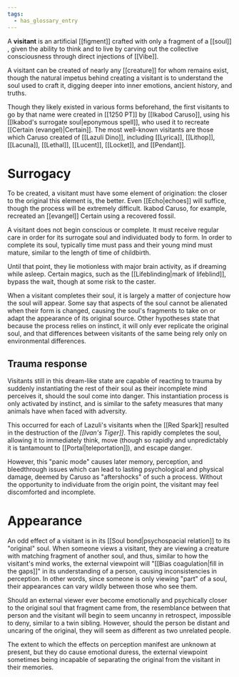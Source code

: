 ```yaml
---
tags:
  - has_glossary_entry
---
```


A **visitant** is an artificial [[figment]] crafted with only a fragment of a [[soul]] , given the ability to think and to live by carving out the collective consciousness through direct injections of [[Vibe]]. 

A visitant can be created of nearly any [[creature]] for whom remains exist, though the natural impetus behind creating a visitant is to understand the soul used to craft it, digging deeper into inner emotions, ancient history, and truths.

Though they likely existed in various forms beforehand, the first visitants to go by that name were created in [[1250 PT]] by [[Ikabod Caruso]], using his [[Ikabod's surrogate soul|eponymous spell]], who used it to recreate [[Certain (evangel)|Certain]]. The most well-known visitants are those which Caruso created of [[Lazuli Dino]], including [[Lyrica]], [[Lithop]], [[Lacuna]], [[Lethal]], [[Lucent]], [[Locket]], and [[Pendant]].

# Surrogacy
To be created, a visitant must have some element of origination: the closer to the original this element is, the better. Even [[Echo|echoes]] will suffice, though the process will be extremely difficult. Ikabod Caruso, for example, recreated an [[evangel]] Certain using a recovered fossil.

A visitant does not begin conscious or complete. It must receive regular care in order for its surrogate soul and individuated body to form. In order to complete its soul, typically time must pass and their young mind must mature, similar to the length of time of childbirth.

Until that point, they lie motionless with major brain activity, as if dreaming while asleep. Certain magics, such as the [[Lifeblinding|mark of lifeblind]], bypass the wait, though at some risk to the caster.

When a visitant completes their soul, it is largely a matter of conjecture how the soul will appear. Some say that aspects of the soul cannot be alienated when their form is changed, causing the soul's fragments to take on or adapt the appearance of its original source. Other hypotheses state that because the process relies on instinct, it will only ever replicate the original soul, and that differences between visitants of the same being rely only on environmental differences.

## Trauma response
Visitants still in this dream-like state are capable of reacting to trauma by suddenly instantiating the rest of their soul as their incomplete mind perceives it, should the soul come into danger. This instantiation process is only activated by instinct, and is similar to the safety measures that many animals have when faced with adversity. 

This occurred for each of Lazuli's visitants when the [[Red Spark]] resulted in the destruction of the *[[Ivan's Tiger]]*. This rapidly completes the soul, allowing it to immediately think, move (though so rapidly and unpredictably it is tantamount to [[Portal|teleportation]]), and escape danger. 

However, this "panic mode" causes later memory, perception, and bleedthrough issues which can lead to lasting psychological and physical damage, deemed by Caruso as "aftershocks" of such a process. Without the opportunity to individuate from the origin point, the visitant may feel discomforted and incomplete.

# Appearance
An odd effect of a visitant is in its [[Soul bond|psychospacial relation]] to its "original" soul. When someone views a visitant, they are viewing a creature with matching fragment of another soul, and thus, similar to how the visitant's mind works, the external viewpoint will "[[Bias coagulation|fill in the gaps]]" in its understanding of a person, causing inconsistencies in perception. In other words, since someone is only viewing "part" of a soul, their appearances can vary wildly between those who see them.

Should an external viewer ever become emotionally and psychically closer to the original soul that fragment came from, the resemblance between that person and the visitant will begin to seem uncanny in retrospect, impossible to deny, similar to a twin sibling. However, should the person be distant and uncaring of the original, they will seem as different as two unrelated people.

The extent to which the effects on perception manifest are unknown at present, but they do cause emotional duress, the external viewpoint sometimes being incapable of separating the original from the visitant in their memories.